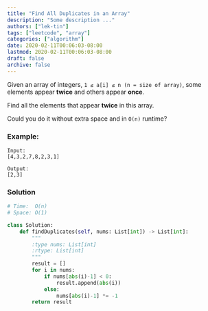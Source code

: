 ```yaml
---
title: "Find All Duplicates in an Array"
description: "Some description ..."
authors: ["lek-tin"]
tags: ["leetcode", "array"]
categories: ["algorithm"]
date: 2020-02-11T00:06:03-08:00
lastmod: 2020-02-11T00:06:03-08:00
draft: false
archive: false
---
```

Given an array of integers, `1 ≤ a[i] ≤ n (n = size of array)`, some elements appear **twice** and others appear **once**.  

Find all the elements that appear **twice** in this array.  

Could you do it without extra space and in `O(n)` runtime?  

### Example:
```
Input:
[4,3,2,7,8,2,3,1]

Output:
[2,3]
```

### Solution
```python
# Time:  O(n)
# Space: O(1)

class Solution:
    def findDuplicates(self, nums: List[int]) -> List[int]:
        """
        :type nums: List[int]
        :rtype: List[int]
        """
        result = []
        for i in nums:
            if nums[abs(i)-1] < 0:
                result.append(abs(i))
            else:
                nums[abs(i)-1] *= -1
        return result
```